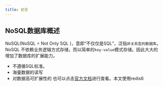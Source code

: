 ```yaml
---
title: 前言
---
```


## NoSQL数据库概述
NoSQL(NoSQL = Not Only SQL )，意即“不仅仅是SQL”，泛指`非关系型的数据库`。 
NoSQL 不依赖业务逻辑方式存储，而以简单的`key-value`模式存储。因此大大的增加了数据库的扩展能力。
* 不遵循SQL标准。
* 海量数据的读写
* 对数据高可扩展性的
也可以点击[官方文档](https://www.redis.net.cn/tutorial/3501.html)进行查看。本文使用redis6
